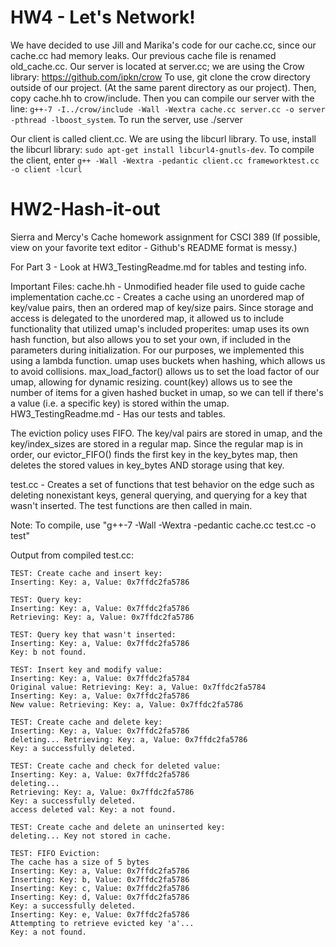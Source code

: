 # HW4 - Let's Network!

We have decided to use Jill and Marika's code for our cache.cc, since our cache.cc had memory leaks. Our previous cache file is renamed old_cache.cc. Our server is located at server.cc; we are using the Crow library: https://github.com/ipkn/crow To use, git clone the crow directory outside of our project. (At the same parent directory as our project). Then, copy cache.hh to crow/include. Then you can compile our server with the line: ```g++-7 -I../crow/include -Wall -Wextra cache.cc server.cc -o server -pthread -lboost_system```. To run the server, use ./server 

Our client is called client.cc. We are using the libcurl library. To use, install the libcurl library: ```sudo apt-get install libcurl4-gnutls-dev```.
To compile the client, enter ```g++ -Wall -Wextra -pedantic client.cc frameworktest.cc -o client -lcurl```

# HW2-Hash-it-out
Sierra and Mercy's Cache homework assignment for CSCI 389 (If possible, view on your favorite text editor - Github's README format is messy.)

For Part 3 - Look at HW3_TestingReadme.md for tables and testing info.

Important Files: 
cache.hh - Unmodified header file used to guide cache implementation
cache.cc - Creates a cache using an unordered map of key/value pairs, then an ordered map of key/size pairs.
Since storage and access is delegated to the unordered map, it allowed us to include functionality that utilized 
umap's included properites:
  umap uses its own hash function, but also allows you to set your own, if included in the parameters during initialization.
    For our purposes, we implemented this using a lambda function.
  umap uses buckets when hashing, which allows us to avoid collisions.
  max_load_factor() allows us to set the load factor of our umap, allowing for dynamic resizing.
  count(key) allows us to see the number of items for a given hashed bucket in umap, so we can tell if there's a value (i.e. a specific key) is stored within the umap.
HW3_TestingReadme.md - Has our tests and tables.
  
The eviction policy uses FIFO. The key/val pairs are stored in umap, and the key/index_sizes are stored in a regular map. Since the regular map is in 
order, our evictor_FIFO() finds the first key in the key_bytes map, then deletes the stored values in key_bytes AND storage using that key.

test.cc - Creates a set of functions that test behavior on the edge such as deleting nonexistant keys, general querying, 
and querying for a key that wasn't inserted. The test functions are then called in main.

Note: To compile, use "g++-7 -Wall -Wextra -pedantic cache.cc test.cc -o test"

Output from compiled test.cc:
```
TEST: Create cache and insert key:
Inserting: Key: a, Value: 0x7ffdc2fa5786

TEST: Query key:
Inserting: Key: a, Value: 0x7ffdc2fa5786
Retrieving: Key: a, Value: 0x7ffdc2fa5786

TEST: Query key that wasn't inserted:
Inserting: Key: a, Value: 0x7ffdc2fa5786
Key: b not found.

TEST: Insert key and modify value:
Inserting: Key: a, Value: 0x7ffdc2fa5784
Original value: Retrieving: Key: a, Value: 0x7ffdc2fa5784
Inserting: Key: a, Value: 0x7ffdc2fa5786
New value: Retrieving: Key: a, Value: 0x7ffdc2fa5786

TEST: Create cache and delete key:
Inserting: Key: a, Value: 0x7ffdc2fa5786
deleting... Retrieving: Key: a, Value: 0x7ffdc2fa5786
Key: a successfully deleted.

TEST: Create cache and check for deleted value:
Inserting: Key: a, Value: 0x7ffdc2fa5786
deleting... 
Retrieving: Key: a, Value: 0x7ffdc2fa5786
Key: a successfully deleted.
access deleted val: Key: a not found.

TEST: Create cache and delete an uninserted key:
deleting... Key not stored in cache.

TEST: FIFO Eviction:
The cache has a size of 5 bytes
Inserting: Key: a, Value: 0x7ffdc2fa5786
Inserting: Key: b, Value: 0x7ffdc2fa5786
Inserting: Key: c, Value: 0x7ffdc2fa5786
Inserting: Key: d, Value: 0x7ffdc2fa5786
Key: a successfully deleted.
Inserting: Key: e, Value: 0x7ffdc2fa5786
Attempting to retrieve evicted key 'a'...
Key: a not found.
```
